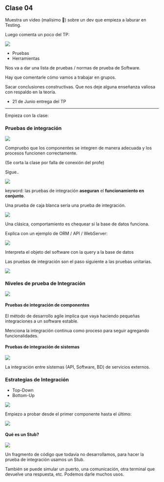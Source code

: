 ## Clase 04

Muestra un video (malísimo 😬) sobre un dev que empieza a laburar en Testing.

Luego comenta un poco del TP:

![](./212-assets/ppt-13-qa.png)

- Pruebas
- Herramientas

Nos va a dar una lista de pruebas / normas de prueba de Software. 

Hay que comentarle cómo vamos a trabajar en grupos.

Sacar conclusiones constructivas. Que nos deje alguna enseñanza valiosa con respaldo en la teoría.

- 21 de Junio entrega del TP
---
Empieza con la clase:

### Pruebas de integración

![](./212-assets/ppt-14-qa.png)

Compruebo que los componentes se integren de manera adecuada y los procesos funcionen correctamente.

(Se corta la clase por falla de conexión del profe)

Sigue..

![](./212-assets/ppt-15-qa.png)

keyword: las pruebas de integración **aseguran** el **funcionamiento en conjunto**.

Una prueba de caja blanca sería una prueba de integración.

![](./212-assets/ppt-16-qa.png)

Una clásica, comportamiento es chequear si la base de datos funciona.

Explica con un ejemplo de ORM / API / WebServer:

![](./212-assets/ppt-17-qa.png)

Interpreta el objeto del software con la query a la base de datos

Las pruebas de integración son el paso siguiente a las pruebas unitarias.

![](./212-assets/ppt-18-qa.png)

### Niveles de prueba de Integración

![](./212-assets/ppt-19-qa.png)

#### Pruebas de integración de componentes

El método de desarrollo agile implica que vaya haciendo pequeñas integraciones a un software estable.

Menciona la integración continua como proceso para seguir agregando funcionalidades.

#### Pruebas de integración de sistemas

![](./212-assets/ppt-20-qa.png)

La integración entre sistemas (API, Software, BD) de servicios externos.

### Estrategias de Integración

- Top-Down
- Bottom-Up

![](./212-assets/ppt-21-qa.png)

Empiezo a probar desde el primer componente hasta el último:

![](./212-assets/ppt-22-qa.png)
#### Qué es un Stub?

![](./212-assets/ppt-23-qa.png)

Un fragmento de código que todavía no desarrollamos, para hacer la prueba de integración usamos un Stub. 

También se puede simular un puerto, una comunicación, otra terminal que devuelve una respuesta, etc. Podemos darle muchos usos.


